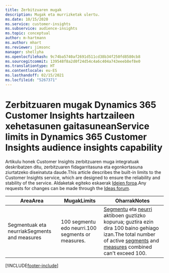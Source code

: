 ```yaml
---
title: Zerbitzuaren mugak
description: Mugak eta murrizketak ulertu.
ms.date: 10/15/2020
ms.service: customer-insights
ms.subservice: audience-insights
ms.topic: conceptual
author: m-hartmann
ms.author: mhart
ms.reviewer: jimsonc
manager: shellyha
ms.openlocfilehash: 9c74ba5740af2691d511cd38b34f250fd8580cb8
ms.sourcegitcommit: 139548f8a2d0f24d54c4a6c404a743eeeb8ef8e0
ms.translationtype: HT
ms.contentlocale: eu-ES
ms.lasthandoff: 02/15/2021
ms.locfileid: "5267371"
---
```

# <a name="service-limits-in-dynamics-365-customer-insights-audience-insights-capability"></a><span data-ttu-id="06ae2-103">Zerbitzuaren mugak Dynamics 365 Customer Insights hartzaileen xehetasunen gaitasunean</span><span class="sxs-lookup"><span data-stu-id="06ae2-103">Service limits in Dynamics 365 Customer Insights audience insights capability</span></span>

<span data-ttu-id="06ae2-104">Artikulu honek Customer Insights zerbitzuaren muga integratuak deskribatzen ditu, zerbitzuaren fidagarritasuna eta egonkortasuna ziurtatzeko diseinatuta daude.</span><span class="sxs-lookup"><span data-stu-id="06ae2-104">This article describes the built-in limits to the Customer Insights service, which are designed to ensure the reliability and stability of the service.</span></span> <span data-ttu-id="06ae2-105">Aldaketak egiteko eskaerak [Ideien foroa](https://go.microsoft.com/fwlink/?linkid=2074172).</span><span class="sxs-lookup"><span data-stu-id="06ae2-105">Any requests for changes can be made through the [Ideas forum](https://go.microsoft.com/fwlink/?linkid=2074172).</span></span> 
 
| <span data-ttu-id="06ae2-106">Area</span><span class="sxs-lookup"><span data-stu-id="06ae2-106">Area</span></span>  | <span data-ttu-id="06ae2-107">Mugak</span><span class="sxs-lookup"><span data-stu-id="06ae2-107">Limits</span></span>  | <span data-ttu-id="06ae2-108">Oharrak</span><span class="sxs-lookup"><span data-stu-id="06ae2-108">Notes</span></span> |
|-------------|---------------------------------------------------------------------|---------------------------------------------------------------------|
| <span data-ttu-id="06ae2-109">Segmentuak eta neurriak</span><span class="sxs-lookup"><span data-stu-id="06ae2-109">Segments and measures</span></span> | <span data-ttu-id="06ae2-110">100 segmentu edo neurri.</span><span class="sxs-lookup"><span data-stu-id="06ae2-110">100 segments or measures.</span></span> | <span data-ttu-id="06ae2-111">[Segmentu](segments.md) eta [neurri](measures.md) aktiboen guztizko kopurua; guztira ezin dira 100 baino gehiago izan.</span><span class="sxs-lookup"><span data-stu-id="06ae2-111">The total number of active [segments](segments.md) and [measures](measures.md) combined can't exceed 100.</span></span>  |


[!INCLUDE[footer-include](../includes/footer-banner.md)]